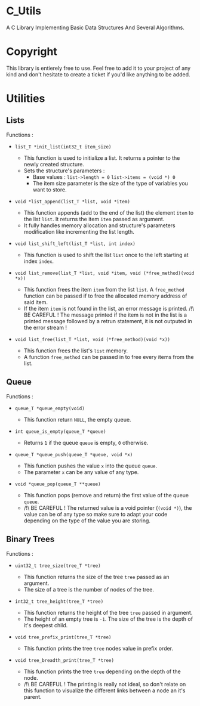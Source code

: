 # C_Utils
A C Library Implementing Basic Data Structures And Several Algorithms.

# Copyright
This library is entierely free to use. Feel free to add it to your project of any kind and don't hesitate to create a ticket if you'd like anything to be added.

# Utilities

## Lists

Functions : 
* ```list_T *init_list(int32_t item_size)```
    * This function is used to initialize a list. It returns a pointer to the newly created structure.
    * Sets the structure's parameters : 
        * Base values : ```list->length = 0```
                            ```list->items = (void *) 0```
        * The item size parameter is the size of the type of variables you want to store.

* ```void *list_append(list_T *list, void *item)```
    * This function appends (add to the end of the list) the element ```item``` to the list ```list```. It returns the item ```item``` passed as argument.
    * It fully handles memory allocation and structure's parameters modification like incrementing the list length.

* ```void list_shift_left(list_T *list, int index)```
    * This function is used to shift the list ```list``` once to the left starting at index ```index```.

* ```void list_remove(list_T *list, void *item, void (*free_method)(void *x))```
    * This function frees the item ```item``` from the list ```list```. A ```free_method``` function can be passed if to free the allocated memory address of said item.
    * If the item ```item``` is not found in the list, an error message is printed. /!\ BE CAREFUL ! The message printed if the item is not in the list is a printed message followed by a retrun statement, it is not outputed in the error stream !

* ```void list_free(list_T *list, void (*free_method)(void *x))```
    * This function frees the list's ```list``` memory.
    * A function ```free_method``` can be passed in to free every items from the list.

## Queue

Functions :
* ```queue_T *queue_empty(void)```
    * This function return ```NULL```, the empty queue.

* ```int queue_is_empty(queue_T *queue)```
    * Returns ```1``` if the queue ```queue``` is empty, ```0``` otherwise.

* ```queue_T *queue_push(queue_T *queue, void *x)```
    * This function pushes the value ```x``` into the queue ```queue```.
    * The parameter ```x``` can be any value of any type.

* ```void *queue_pop(queue_T **queue)```
    * This function pops (remove and return) the first value of the queue ```queue```.
    * /!\ BE CAREFUL ! The returned value is a void pointer (```(void *)```), the value can be of any type so make sure to adapt your code depending on the type of the value you are storing.

## Binary Trees

Functions :
* ```uint32_t tree_size(tree_T *tree)```
    * This function returns the size of the tree ```tree``` passed as an argument. 
    * The size of a tree is the number of nodes of the tree.

* ```int32_t tree_height(tree_T *tree)```
    * This function returns the height of the tree ```tree``` passed in argument.
    * The height of an empty tree is ```-1```. The size of the tree is the depth of it's deepest child.

* ```void tree_prefix_print(tree_T *tree)```
    * This function prints the tree ```tree``` nodes value in prefix order.

* ```void tree_breadth_print(tree_T *tree)```
    * This function prints the tree ```tree``` depending on the depth of the node.
    * /!\ BE CAREFUL ! The printing is really not ideal, so don't relate on this function to visualize the different links between a node an it's parent.
